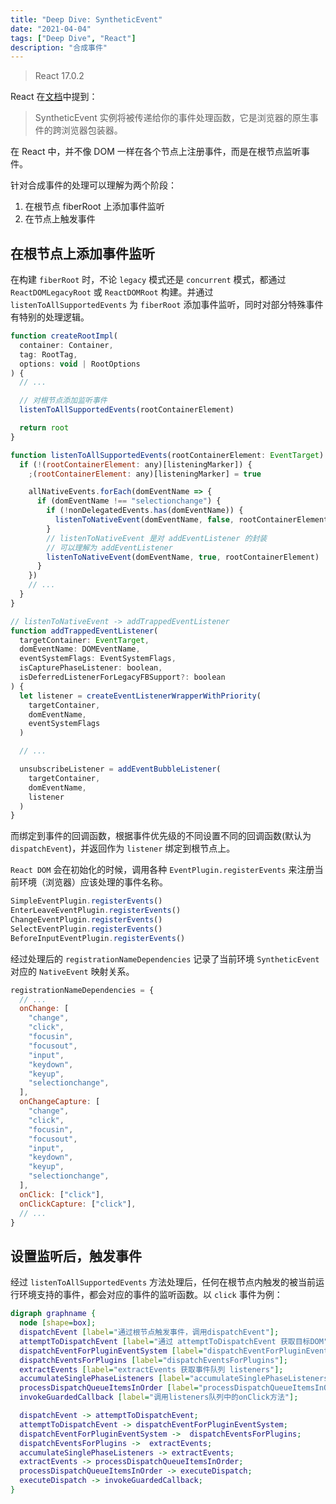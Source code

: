 ```yaml
---
title: "Deep Dive: SyntheticEvent"
date: "2021-04-04"
tags: ["Deep Dive", "React"]
description: "合成事件"
---
```


> React 17.0.2

React 在[文档](https://zh-hans.reactjs.org/docs/handling-events.html)中提到：

> SyntheticEvent 实例将被传递给你的事件处理函数，它是浏览器的原生事件的跨浏览器包装器。

在 React 中，并不像 DOM 一样在各个节点上注册事件，而是在根节点监听事件。

针对合成事件的处理可以理解为两个阶段：

1. 在根节点 fiberRoot 上添加事件监听
2. 在节点上触发事件

## 在根节点上添加事件监听

在构建 `fiberRoot` 时，不论 `legacy` 模式还是 `concurrent` 模式，都通过 `ReactDOMLegacyRoot` 或 `ReactDOMRoot` 构建。并通过 `listenToAllSupportedEvents` 为 `fiberRoot` 添加事件监听，同时对部分特殊事件有特别的处理逻辑。

```js
function createRootImpl(
  container: Container,
  tag: RootTag,
  options: void | RootOptions
) {
  // ...

  // 对根节点添加监听事件
  listenToAllSupportedEvents(rootContainerElement)

  return root
}

function listenToAllSupportedEvents(rootContainerElement: EventTarget) {
  if (!(rootContainerElement: any)[listeningMarker]) {
    ;(rootContainerElement: any)[listeningMarker] = true

    allNativeEvents.forEach(domEventName => {
      if (domEventName !== "selectionchange") {
        if (!nonDelegatedEvents.has(domEventName)) {
          listenToNativeEvent(domEventName, false, rootContainerElement)
        }
        // listenToNativeEvent 是对 addEventListener 的封装
        // 可以理解为 addEventListener
        listenToNativeEvent(domEventName, true, rootContainerElement)
      }
    })
    // ...
  }
}

// listenToNativeEvent -> addTrappedEventListener
function addTrappedEventListener(
  targetContainer: EventTarget,
  domEventName: DOMEventName,
  eventSystemFlags: EventSystemFlags,
  isCapturePhaseListener: boolean,
  isDeferredListenerForLegacyFBSupport?: boolean
) {
  let listener = createEventListenerWrapperWithPriority(
    targetContainer,
    domEventName,
    eventSystemFlags
  )

  // ...

  unsubscribeListener = addEventBubbleListener(
    targetContainer,
    domEventName,
    listener
  )
}
```

而绑定到事件的回调函数，根据事件优先级的不同设置不同的回调函数(默认为 `dispatchEvent`)，并返回作为 `listener` 绑定到根节点上。

`React DOM` 会在初始化的时候，调用各种 `EventPlugin.registerEvents` 来注册当前环境（浏览器）应该处理的事件名称。

```js
SimpleEventPlugin.registerEvents()
EnterLeaveEventPlugin.registerEvents()
ChangeEventPlugin.registerEvents()
SelectEventPlugin.registerEvents()
BeforeInputEventPlugin.registerEvents()
```

经过处理后的 `registrationNameDependencies` 记录了当前环境 `SyntheticEvent` 对应的 `NativeEvent` 映射关系。

```js
registrationNameDependencies = {
  // ...
  onChange: [
    "change",
    "click",
    "focusin",
    "focusout",
    "input",
    "keydown",
    "keyup",
    "selectionchange",
  ],
  onChangeCapture: [
    "change",
    "click",
    "focusin",
    "focusout",
    "input",
    "keydown",
    "keyup",
    "selectionchange",
  ],
  onClick: ["click"],
  onClickCapture: ["click"],
  // ...
}
```

## 设置监听后，触发事件

经过 `listenToAllSupportedEvents` 方法处理后，任何在根节点内触发的被当前运行环境支持的事件，都会对应的事件的监听函数。以 `click` 事件为例：

```dot
digraph graphname {
  node [shape=box];
  dispatchEvent [label="通过根节点触发事件，调用dispatchEvent"];
  attemptToDispatchEvent [label="通过 attemptToDispatchEvent 获取目标DOM"];
  dispatchEventForPluginEventSystem [label="dispatchEventForPluginEventSystem"];
  dispatchEventsForPlugins [label="dispatchEventsForPlugins"];
  extractEvents [label="extractEvents 获取事件队列 listeners"];
  accumulateSinglePhaseListeners [label="accumulateSinglePhaseListeners \n获取触发本次事件的fiber节点并依次查找直到根节点\n获取每个节点上的onClick方法并添加到listeners队列"];
  processDispatchQueueItemsInOrder [label="processDispatchQueueItemsInOrder"];
  invokeGuardedCallback [label="调用listeners队列中的onClick方法"];

  dispatchEvent -> attemptToDispatchEvent;
  attemptToDispatchEvent -> dispatchEventForPluginEventSystem;
  dispatchEventForPluginEventSystem ->  dispatchEventsForPlugins;
  dispatchEventsForPlugins ->  extractEvents;
  accumulateSinglePhaseListeners -> extractEvents;
  extractEvents -> processDispatchQueueItemsInOrder;
  processDispatchQueueItemsInOrder -> executeDispatch;
  executeDispatch -> invokeGuardedCallback;
}
```
